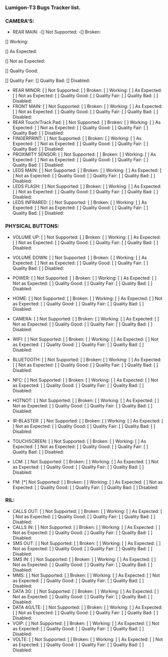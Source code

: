 ### Lumigon-T3 Bugs Tracker list. ###

### CAMERA'S: ###

- REAR MAIN:
-[] Not Supported:
-[] Broken:

[] Working:

[] As Expected:

[] Not as Expected:

[] Quality Good:

[] Quality Fair:
[] Quality Bad:
[] Disabled:
- REAR MINOR:
[ ] Not Supported:
[ ] Broken:
[ ] Working:
[ ] As Expected:
[ ] Not as Expected:
[ ] Quality Good:
[ ] Quality Fair:
[ ] Quality Bad:
[ ] Disabled:
- FRONT MAIN:
[ ] Not Supported:
[ ] Broken:
[ ] Working:
[ ] As Expected:
[ ] Not as Expected:
[ ] Quality Good:
[ ] Quality Fair:
[ ] Quality Bad:
[ ] Disabled:
- REAR Touch/Track Pad:
[ ] Not Supported:
[ ] Broken:
[ ] Working:
[ ] As Expected:
[ ] Not as Expected:
[ ] Quality Good:
[ ] Quality Fair:
[ ] Quality Bad:
[ ] Disabled:
- FINGERPRINT:
[ ] Not Supported:
[ ] Broken:
[ ] Working:
[ ] As Expected:
[ ] Not as Expected:
[ ] Quality Good:
[ ] Quality Fair:
[ ] Quality Bad:
[ ] Disabled:
- PROXIMITY SENSOR:
[ ] Not Supported:
[ ] Broken:
[ ] Working:
[ ] As Expected:
[ ] Not as Expected:
[ ] Quality Good:
[ ] Quality Fair:
[ ] Quality Bad:
[ ] Disabled:
- LEDS MAIN:
[ ] Not Supported:
[ ] Broken:
[ ] Working:
[ ] As Expected:
[ ] Not as Expected:
[ ] Quality Good:
[ ] Quality Fair:
[ ] Quality Bad:
[ ] Disabled:
- LEDS FLASH:
[ ] Not Supported:
[ ] Broken:
[ ] Working:
[ ] As Expected:
[ ] Not as Expected:
[ ] Quality Good:
[ ] Quality Fair:
[ ] Quality Bad:
[ ] Disabled:
- LEDS INFRARED:
[ ] Not Supported:
[ ] Broken:
[ ] Working:
[ ] As Expected:
[ ] Not as Expected:
[ ] Quality Good:
[ ] Quality Fair:
[ ] Quality Bad:
[ ] Disabled:
### PHYSICAL BUTTONS: ###

- VOLUME UP:
[ ] Not Supported:
[ ] Broken:
[ ] Working:
[ ] As Expected:
[ ] Not as Expected:
[ ] Quality Good:
[ ] Quality Fair:
[ ] Quality Bad:
[ ] Disabled:
- VOLUME DOWN:
[ ] Not Supported:
[ ] Broken:
[ ] Working:
[ ] As Expected:
[ ] Not as Expected:
[ ] Quality Good:
[ ] Quality Fair:
[ ] Quality Bad:
[ ] Disabled:
- POWER:
[ ] Not Supported:
[ ] Broken:
[ ] Working:
[ ] As Expected:
[ ] Not as Expected:
[ ] Quality Good:
[ ] Quality Fair:
[ ] Quality Bad:
[ ] Disabled:
- HOME:
[ ] Not Supported:
[ ] Broken:
[ ] Working:
[ ] As Expected:
[ ] Not as Expected:
[ ] Quality Good:
[ ] Quality Fair:
[ ] Quality Bad:
[ ] Disabled:
- CAMERA:
[ ] Not Supported:
[ ] Broken:
[ ] Working:
[ ] As Expected:
[ ] Not as Expected:
[ ] Quality Good:
[ ] Quality Fair:
[ ] Quality Bad:
[ ] Disabled:

- WIFI:
[ ] Not Supported:
[ ] Broken:
[ ] Working:
[ ] As Expected:
[ ] Not as Expected:
[ ] Quality Good:
[ ] Quality Fair:
[ ] Quality Bad:
[ ] Disabled:
- BLUETOOTH:
[ ] Not Supported:
[ ] Broken:
[ ] Working:
[ ] As Expected:
[ ] Not as Expected:
[ ] Quality Good:
[ ] Quality Fair:
[ ] Quality Bad:
[ ] Disabled:
- NFC:
[ ] Not Supported:
[ ] Broken:
[ ] Working:
[ ] As Expected:
[ ] Not as Expected:
[ ] Quality Good:
[ ] Quality Fair:
[ ] Quality Bad:
[ ] Disabled:
- HOTNOT:
[ ] Not Supported:
[ ] Broken:
[ ] Working:
[ ] As Expected:
[ ] Not as Expected:
[ ] Quality Good:
[ ] Quality Fair:
[ ] Quality Bad:
[ ] Disabled:
- IR-BLASTER:
[ ] Not Supported:
[ ] Broken:
[ ] Working:
[ ] As Expected:
[ ] Not as Expected:
[ ] Quality Good:
[ ] Quality Fair:
[ ] Quality Bad:
[ ] Disabled:
- TOUCHSCREEN:
[ ] Not Supported:
[ ] Broken:
[ ] Working:
[ ] As Expected:
[ ] Not as Expected:
[ ] Quality Good:
[ ] Quality Fair:
[ ] Quality Bad:
[ ] Disabled:
- LCM:
[ ] Not Supported:
[ ] Broken:
[ ] Working:
[ ] As Expected:
[ ] Not as Expected:
[ ] Quality Good:
[ ] Quality Fair:
[ ] Quality Bad:
[ ] Disabled:
- FM:
[*] Not Supported:
[ ] Broken:
[ ] Working:
[ ] As Expected:
[ ] Not as Expected:
[ ] Quality Good:
[ ] Quality Fair:
[ ] Quality Bad:
[ ] Disabled:
### RIL: ###
- CALLS OUT:
[ ] Not Supported:
[ ] Broken:
[ ] Working:
[ ] As Expected:
[ ] Not as Expected:
[ ] Quality Good:
[ ] Quality Fair:
[ ] Quality Bad:
[ ] Disabled:
- CALLS IN:
[ ] Not Supported:
[ ] Broken:
[ ] Working:
[ ] As Expected:
[ ] Not as Expected:
[ ] Quality Good:
[ ] Quality Fair:
[ ] Quality Bad:
[ ] Disabled:
- SMS OUT:
[ ] Not Supported:
[ ] Broken:
[ ] Working:
[ ] As Expected:
[ ] Not as Expected:
[ ] Quality Good:
[ ] Quality Fair:
[ ] Quality Bad:
[ ] Disabled:
- SMS IN:
[ ] Not Supported:
[ ] Broken:
[ ] Working:
[ ] As Expected:
[ ] Not as Expected:
[ ] Quality Good:
[ ] Quality Fair:
[ ] Quality Bad:
[ ] Disabled:
- MMS:
[ ] Not Supported:
[ ] Broken:
[ ] Working:
[ ] As Expected:
[ ] Not as Expected:
[ ] Quality Good:
[ ] Quality Fair:
[ ] Quality Bad:
[ ] Disabled:
- DATA 3G:
[ ] Not Supported:
[ ] Broken:
[ ] Working:
[ ] As Expected:
[ ] Not as Expected:
[ ] Quality Good:
[ ] Quality Fair:
[ ] Quality Bad:
[ ] Disabled:
- DATA 4G/LTE:
[ ] Not Supported:
[ ] Broken:
[ ] Working:
[ ] As Expected:
[ ] Not as Expected:
[ ] Quality Good:
[ ] Quality Fair:
[ ] Quality Bad:
[ ] Disabled:
- VOIP:
[ ] Not Supported:
[ ] Broken:
[ ] Working:
[ ] As Expected:
[ ] Not as Expected:
[ ] Quality Good:
[ ] Quality Fair:
[ ] Quality Bad:
[ ] Disabled:
- VOLTE:
[ ] Not Supported:
[ ] Broken:
[ ] Working:
[ ] As Expected:
[ ] Not as Expected:
[ ] Quality Good:
[ ] Quality Fair:
[ ] Quality Bad:
[ ] Disabled:
